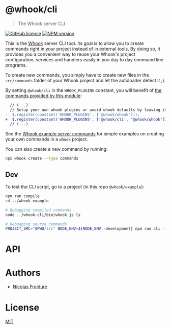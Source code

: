 [//]: # ( )
[//]: # (This file is automatically generated by a `metapak`)
[//]: # (module. Do not change it  except between the)
[//]: # (`content:start/end` flags, your changes would)
[//]: # (be overridden.)
[//]: # ( )
# @whook/cli
> The Whook server CLI

[![GitHub license](https://img.shields.io/badge/license-MIT-blue.svg)](https://github.com/nfroidure/whook/blob/master/packages/whook-cli/LICENSE)
[![NPM version](https://badge.fury.io/js/%40whook%2Fcli.svg)](https://npmjs.org/package/@whook/cli)


[//]: # (::contents:start)

This is the [Whook](https://github.com/nfroidure/whook) server
 CLI tool. Its goal is to allow you to create commands right in
 your project instead of in external tools.
By doing so, it provides you a convenient way to reuse your
 Whook's project configuration, services and handlers easily
 in you day to day command line programs.

To create new commands, you simply have to create new files in
 the `src/commands` folder of your Whook project and let the
 autoloader detect it ;).

By setting `@whook/cli` in the `WHOOK_PLUGINS` constant, you will
 benefit of [the commands provided by this module](https://github.com/nfroidure/whook/tree/master/packages/whook-cli/src/commands):
```diff
  // (...)
  // Setup your own whook plugins or avoid whook defaults by leaving it empty
-  $.register(constant('WHOOK_PLUGINS', ['@whook/whook']));
+  $.register(constant('WHOOK_PLUGINS', ['@whook/cli', '@whook/whook']));
  // (...)
```

See the [Whook example server commands](https://github.com/nfroidure/whook/tree/master/packages/whook-example/src/commands)
 for simple examples on creating your own commands in a `whook` project.

You can also create a new command by running:
```sh
npx whook create --type commands
```

## Dev

To test the CLI script, go to a project (in this repo `@whook/example`):
```sh
npm run compile
cd ../whook-example

# Debugging compiled commands
node ../whook-cli/bin/whook.js ls

# Debugging source commands
PROJECT_SRC="$PWD/src" NODE_ENV=${NODE_ENV:-development} npm run cli -- babel-node --extensions '.ts,.js' -- ../whook-cli/bin/whook.js ls
```

[//]: # (::contents:end)

# API

# Authors
- [Nicolas Froidure](http://insertafter.com/en/index.html)

# License
[MIT](https://github.com/nfroidure/whook/blob/master/packages/whook-cli/LICENSE)
